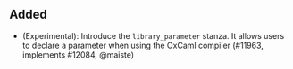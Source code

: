 ## Added

- (Experimental): Introduce the `library_parameter` stanza. It allows users to declare a parameter when
  using the OxCaml compiler (#11963, implements #12084, @maiste) 
